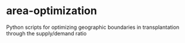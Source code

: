 # area-optimization
Python scripts for optimizing geographic boundaries in transplantation through the supply/demand ratio
